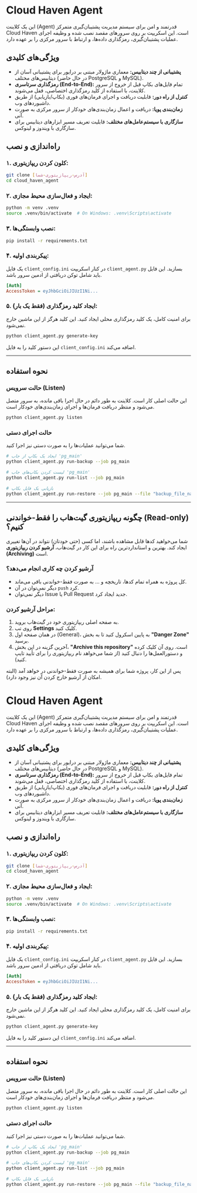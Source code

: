 # Cloud Haven Agent

این یک کلاینت (Agent) قدرتمند و امن برای سیستم مدیریت پشتیبان‌گیری متمرکز Cloud Haven است. این اسکریپت بر روی سرورهای مقصد نصب شده و وظیفه اجرای عملیات پشتیبان‌گیری، رمزگذاری داده‌ها، و ارتباط با سرور مرکزی را بر عهده دارد.

## ویژگی‌های کلیدی

- **پشتیبانی از چند دیتابیس:** معماری ماژولار مبتنی بر درایور برای پشتیبانی آسان از دیتابیس‌های مختلف (در حال حاضر PostgreSQL و MySQL).
- **رمزگذاری سرتاسری (End-to-End):** تمام فایل‌های بکاپ قبل از خروج از سرور کلاینت، با استفاده از کلید رمزگذاری اختصاصی، قفل می‌شوند.
- **کنترل از راه دور:** قابلیت دریافت و اجرای فرمان‌های فوری (بکاپ/بازیابی) از طریق داشبوردهای وب.
- **زمان‌بندی پویا:** دریافت و اعمال زمان‌بندی‌های خودکار از سرور مرکزی به صورت آنی.
- **سازگاری با سیستم‌عامل‌های مختلف:** قابلیت تعریف مسیر ابزارهای دیتابیس برای سازگاری با ویندوز و لینوکس.

## راه‌اندازی و نصب

### ۱. کلون کردن ریپازیتوری:
```bash
git clone [آدرس-ریپازیتوری-شما]
cd cloud_haven_agent
```

### ۲. ایجاد و فعال‌سازی محیط مجازی:
```bash
python -m venv .venv
source .venv/bin/activate  # On Windows: .venv\Scripts\activate
```

### ۳. نصب وابستگی‌ها:
```bash
pip install -r requirements.txt
```

### ۴. پیکربندی اولیه:
یک فایل `client_config.ini` در کنار اسکریپت `client_agent.py` بسازید. این فایل باید شامل توکن دریافتی از ادمین سرور باشد.

```ini
[Auth]
AccessToken = eyJhbGciOiJIUzI1Ni...
```

### ۵. ایجاد کلید رمزگذاری (فقط یک بار):
برای امنیت کامل، یک کلید رمزگذاری محلی ایجاد کنید. این کلید هرگز از این ماشین خارج نمی‌شود.

```bash
python client_agent.py generate-key
```
این دستور کلید را به فایل `client_config.ini` اضافه می‌کند.

---

## نحوه استفاده

### حالت سرویس (Listen)
این حالت اصلی کار است. کلاینت به طور دائم در حال اجرا باقی مانده، به سرور متصل می‌شود و منتظر دریافت فرمان‌ها و اجرای زمان‌بندی‌های خودکار است.

```bash
python client_agent.py listen
```

### حالت اجرای دستی
شما می‌توانید عملیات‌ها را به صورت دستی نیز اجرا کنید.

```bash
# ایجاد یک بکاپ از جاب 'pg_main'
python client_agent.py run-backup --job pg_main

# لیست کردن بکاپ‌های جاب 'pg_main'
python client_agent.py run-list --job pg_main

# بازیابی یک فایل بکاپ
python client_agent.py run-restore --job pg_main --file "backup_file_name.sql.gz.enc"
```

---

## چگونه ریپازیتوری گیت‌هاب را فقط-خواندنی (Read-only) کنیم؟

شما می‌خواهید کدها قابل مشاهده باشند، اما کسی (حتی خودتان) نتواند در آن‌ها تغییری ایجاد کند. بهترین و استانداردترین راه برای این کار در گیت‌هاب، **آرشیو کردن ریپازیتوری (Archiving)** است.

### آرشیو کردن چه کاری انجام می‌دهد؟
- کل پروژه به همراه تمام کدها، تاریخچه و ... به صورت فقط-خواندنی باقی می‌ماند.
- دیگر نمی‌توان در آن `push` کرد.
- دیگر نمی‌توان Issue یا Pull Request جدید ایجاد کرد.

### مراحل آرشیو کردن:
1. به صفحه اصلی ریپازیتوری خود در گیت‌هاب بروید.
2. روی تب **Settings** کلیک کنید.
3. در همان صفحه اول (General)، به پایین اسکرول کنید تا به بخش **"Danger Zone"** برسید.
4. آخرین گزینه در این بخش، **"Archive this repository"** است. روی آن کلیک کرده و دستورالعمل‌ها را دنبال کنید (از شما می‌خواهد نام ریپازیتوری را برای تأیید تایپ کنید).

پس از این کار، پروژه شما برای همیشه به صورت فقط-خواندنی در خواهد آمد (البته امکان از آرشیو خارج کردن آن نیز وجود دارد).
# Cloud Haven Agent

این یک کلاینت (Agent) قدرتمند و امن برای سیستم مدیریت پشتیبان‌گیری متمرکز Cloud Haven است. این اسکریپت بر روی سرورهای مقصد نصب شده و وظیفه اجرای عملیات پشتیبان‌گیری، رمزگذاری داده‌ها، و ارتباط با سرور مرکزی را بر عهده دارد.

## ویژگی‌های کلیدی

- **پشتیبانی از چند دیتابیس:** معماری ماژولار مبتنی بر درایور برای پشتیبانی آسان از دیتابیس‌های مختلف (در حال حاضر PostgreSQL و MySQL).
- **رمزگذاری سرتاسری (End-to-End):** تمام فایل‌های بکاپ قبل از خروج از سرور کلاینت، با استفاده از کلید رمزگذاری اختصاصی، قفل می‌شوند.
- **کنترل از راه دور:** قابلیت دریافت و اجرای فرمان‌های فوری (بکاپ/بازیابی) از طریق داشبوردهای وب.
- **زمان‌بندی پویا:** دریافت و اعمال زمان‌بندی‌های خودکار از سرور مرکزی به صورت آنی.
- **سازگاری با سیستم‌عامل‌های مختلف:** قابلیت تعریف مسیر ابزارهای دیتابیس برای سازگاری با ویندوز و لینوکس.

## راه‌اندازی و نصب

### ۱. کلون کردن ریپازیتوری:
```bash
git clone [آدرس-ریپازیتوری-شما]
cd cloud_haven_agent
```

### ۲. ایجاد و فعال‌سازی محیط مجازی:
```bash
python -m venv .venv
source .venv/bin/activate  # On Windows: .venv\Scripts\activate
```

### ۳. نصب وابستگی‌ها:
```bash
pip install -r requirements.txt
```

### ۴. پیکربندی اولیه:
یک فایل `client_config.ini` در کنار اسکریپت `client_agent.py` بسازید. این فایل باید شامل توکن دریافتی از ادمین سرور باشد.

```ini
[Auth]
AccessToken = eyJhbGciOiJIUzI1Ni...
```

### ۵. ایجاد کلید رمزگذاری (فقط یک بار):
برای امنیت کامل، یک کلید رمزگذاری محلی ایجاد کنید. این کلید هرگز از این ماشین خارج نمی‌شود.

```bash
python client_agent.py generate-key
```
این دستور کلید را به فایل `client_config.ini` اضافه می‌کند.

---

## نحوه استفاده

### حالت سرویس (Listen)
این حالت اصلی کار است. کلاینت به طور دائم در حال اجرا باقی مانده، به سرور متصل می‌شود و منتظر دریافت فرمان‌ها و اجرای زمان‌بندی‌های خودکار است.

```bash
python client_agent.py listen
```

### حالت اجرای دستی
شما می‌توانید عملیات‌ها را به صورت دستی نیز اجرا کنید.

```bash
# ایجاد یک بکاپ از جاب 'pg_main'
python client_agent.py run-backup --job pg_main

# لیست کردن بکاپ‌های جاب 'pg_main'
python client_agent.py run-list --job pg_main

# بازیابی یک فایل بکاپ
python client_agent.py run-restore --job pg_main --file "backup_file_name.sql.gz.enc"
```